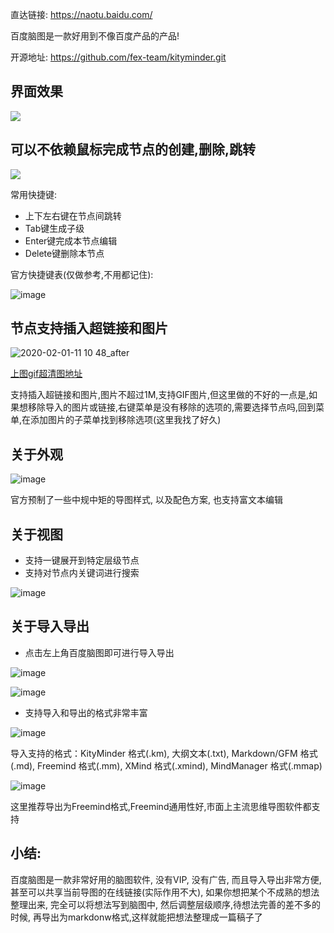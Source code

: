 直达链接: https://naotu.baidu.com/


百度脑图是一款好用到不像百度产品的产品!

开源地址: https://github.com/fex-team/kityminder.git

## 界面效果

![](https://user-images.githubusercontent.com/15868458/73585179-92d13e80-44d9-11ea-8ba0-2f5b1010edd7.png)

## 可以不依赖鼠标完成节点的创建,删除,跳转

![](https://user-images.githubusercontent.com/15868458/73585351-82ba5e80-44db-11ea-88e8-a817c1c7cfca.gif)


常用快捷键: 
- 上下左右键在节点间跳转
- Tab键生成子级
- Enter键完成本节点编辑
- Delete键删除本节点

官方快捷键表(仅做参考,不用都记住):

![image](https://user-images.githubusercontent.com/15868458/73585421-3a4f7080-44dc-11ea-8291-d4cdd01d3bfa.png)


## 节点支持插入超链接和图片

![2020-02-01-11 10 48_after](https://user-images.githubusercontent.com/15868458/73586174-57883d00-44e4-11ea-803c-62048dbbd01a.gif)

[上图gif超清图地址](https://user-images.githubusercontent.com/15868458/73586175-5820d380-44e4-11ea-85f5-9abf2d5c7515.gif)

支持插入超链接和图片,图片不超过1M,支持GIF图片,但这里做的不好的一点是,如果想移除导入的图片或链接,右键菜单是没有移除的选项的,需要选择节点吗,回到菜单,在添加图片的子菜单找到移除选项(这里我找了好久)


## 关于外观

![image](https://user-images.githubusercontent.com/15868458/73586346-d8e0cf00-44e6-11ea-845e-87a7125ff1d5.png)

官方预制了一些中规中矩的导图样式, 以及配色方案, 也支持富文本编辑


## 关于视图

- 支持一键展开到特定层级节点
- 支持对节点内关键词进行搜索

![image](https://user-images.githubusercontent.com/15868458/73586386-4b51af00-44e7-11ea-8c80-18e6ea3d415e.png)




## 关于导入导出

- 点击左上角百度脑图即可进行导入导出

![image](https://user-images.githubusercontent.com/15868458/73587188-b43f2400-44f3-11ea-80c4-6ccc5d8a62af.png)



![image](https://user-images.githubusercontent.com/15868458/73587197-f4060b80-44f3-11ea-8edb-1e636dc00dea.png)


- 支持导入和导出的格式非常丰富

![image](https://user-images.githubusercontent.com/15868458/73586487-e9924480-44e8-11ea-9170-18b576883e9a.png)

导入支持的格式：KityMinder 格式(.km), 大纲文本(.txt), Markdown/GFM 格式(.md), Freemind 格式(.mm), XMind 格式(.xmind), MindManager 格式(.mmap)

![image](https://user-images.githubusercontent.com/15868458/73586416-b8654480-44e7-11ea-93b4-b24283a1e175.png)


这里推荐导出为Freemind格式,Freemind通用性好,市面上主流思维导图软件都支持


## 小结:

百度脑图是一款非常好用的脑图软件, 没有VIP, 没有广告, 而且导入导出非常方便, 甚至可以共享当前导图的在线链接(实际作用不大), 如果你想把某个不成熟的想法整理出来, 完全可以将想法写到脑图中, 然后调整层级顺序,待想法完善的差不多的时候, 再导出为markdonw格式,这样就能把想法整理成一篇稿子了
